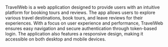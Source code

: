 TravelWeb is a web application designed to provide users with an intuitive platform for booking tours and reviews. The app allows users to explore various travel destinations, book tours, and leave reviews for their experiences. With a focus on user experience and performance, TravelWeb ensures easy navigation and secure authentication through token-based login. The application also features a responsive design, making it accessible on both desktop and mobile devices.


